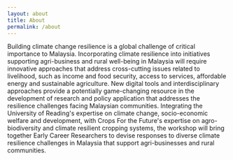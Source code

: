 ```yaml
---
layout: about
title: About
permalink: /about
---
```


Building climate change resilience is a global challenge of critical importance to Malaysia. Incorporating climate resilience into initiatives supporting agri-business and rural well-being in Malaysia will require innovative approaches that address cross-cutting issues related to livelihood, such as income and food security, access to services, affordable energy and sustainable agriculture. New digital tools and interdisciplinary approaches provide a potentially game-changing resource in the development of research and policy application that addresses the resilience challenges facing Malaysian communities. Integrating the University of Reading's expertise on climate change, socio-economic welfare and development, with Crops For the Future's expertise on agro-biodiversity and climate resilient cropping systems, the workshop will bring together Early Career Researchers to devise responses to diverse climate resilience challenges in Malaysia that support agri-businesses and rural communities.
